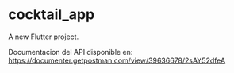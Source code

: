# cocktail_app

A new Flutter project.


Documentacion del API disponible en: https://documenter.getpostman.com/view/39636678/2sAY52dfeA 
